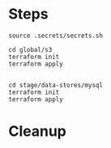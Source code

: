 # Steps
```shell script
source .secrets/secrets.sh

cd global/s3
terraform init
terraform apply


cd stage/data-stores/mysql
terraform init
terraform apply

```

# Cleanup
```shell script
```

